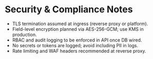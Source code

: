 # Security & Compliance Notes

- TLS termination assumed at ingress (reverse proxy or platform).
- Field-level encryption planned via AES-256-GCM; use KMS in production.
- RBAC and audit logging to be enforced in API once DB wired.
- No secrets or tokens are logged; avoid including PII in logs.
- Rate limiting and WAF headers recommended at reverse proxy.
